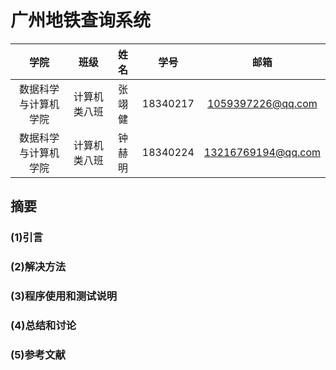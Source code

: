 # 广州地铁查询系统


|学院|班级|姓名|学号|邮箱|
|:-:|:-:|:-:|:-:|:-:|
|数据科学与计算机学院|计算机类八班|张翊健|18340217|1059397226@qq.com|
|数据科学与计算机学院|计算机类八班|钟赫明|18340224|13216769194@qq.com|

## 摘要

### (1)引言



### (2)解决方法



### (3)程序使用和测试说明



### (4)总结和讨论



### (5)参考文献




